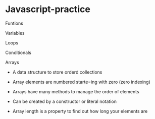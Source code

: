 # Javascript-practice

Funtions



Variables



Loops


Conditionals




Arrays

- A data structure to store orderd collections
- Array elements are numbered starte=ing with zero (zero indexing)
- Arrays have many methods to manage the order of elements
- Can be created by a constructor or literal notation

- Array length is a property to find out how long your elements are


  
